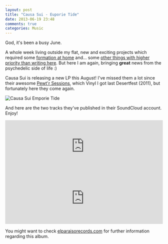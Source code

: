 ```yaml
---
layout: post
title: "Causa Sui - Euporie Tide"
date: 2013-06-19 23:48
comments: true
categories: Music
---
```


God, it's been a busy June.

A whole week living outside my flat, new and exciting projects which required some [formation at home](http://angularjs.org/) and... some [other things with higher priority than writing here](http://www.urbandictionary.com/define.php?term=real%20world&defid=176772). But here I am again, bringing **great** news from the psychedelic side of life :)

Causa Sui is releasing a new LP this August! I've missed them a lot since their awesome [Pewt'r Sessions](http://www.causasui.com/releases.html), which Vinyl I got last Desertfest (2011), but fortunately here they come again.

![Causa Sui Emporie Tide](https://lh4.googleusercontent.com/-Dbu94Yprgz8/UcIWhpIyBHI/AAAAAAAAJHc/hBmXtUShioU/s500-no/artworks-000045232150-mi0o28-t500x500.jpg)

And here are the two tracks they've published in their SoundCloud account. Enjoy!

<iframe width="100%" height="166" scrolling="no" frameborder="no" src="https://w.soundcloud.com/player/?url=http%3A%2F%2Fapi.soundcloud.com%2Ftracks%2F87383940"></iframe>

<iframe width="100%" height="166" scrolling="no" frameborder="no" src="https://w.soundcloud.com/player/?url=http%3A%2F%2Fapi.soundcloud.com%2Ftracks%2F93651320"></iframe>

You might want to check [elparaisorecords.com](http://www.elparaisorecords.com/) for further information regarding this album.